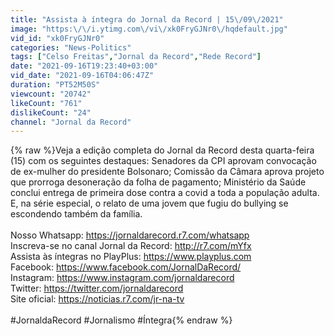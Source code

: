 ```yaml
---
title: "Assista à íntegra do Jornal da Record | 15\/09\/2021"
image: "https:\/\/i.ytimg.com\/vi\/xk0FryGJNr0\/hqdefault.jpg"
vid_id: "xk0FryGJNr0"
categories: "News-Politics"
tags: ["Celso Freitas","Jornal da Record","Rede Record"]
date: "2021-09-16T19:23:40+03:00"
vid_date: "2021-09-16T04:06:47Z"
duration: "PT52M50S"
viewcount: "20742"
likeCount: "761"
dislikeCount: "24"
channel: "Jornal da Record"
---
```

{% raw %}Veja a edição completa do Jornal da Record desta quarta-feira (15) com os seguintes destaques: Senadores da CPI aprovam convocação de ex-mulher do presidente Bolsonaro; Comissão da Câmara aprova projeto que prorroga desoneração da folha de pagamento; Ministério da Saúde conclui entrega de primeira dose contra a covid a toda a população adulta. E, na série especial, o relato de uma jovem que fugiu do bullying se escondendo também da família.<br /><br />Nosso Whatsapp: <a rel="nofollow" target="blank" href="https://jornaldarecord.r7.com/whatsapp">https://jornaldarecord.r7.com/whatsapp</a><br />Inscreva-se no canal Jornal da Record:   <a rel="nofollow" target="blank" href="http://r7.com/mYfx">http://r7.com/mYfx</a><br />Assista às íntegras no PlayPlus:   <a rel="nofollow" target="blank" href="https://www.playplus.com">https://www.playplus.com</a><br />Facebook:   <a rel="nofollow" target="blank" href="https://www.facebook.com/JornalDaRecord/">https://www.facebook.com/JornalDaRecord/</a><br />Instagram:    <a rel="nofollow" target="blank" href="https://www.instagram.com/jornaldarecord">https://www.instagram.com/jornaldarecord</a><br />Twitter:    <a rel="nofollow" target="blank" href="https://twitter.com/jornaldarecord">https://twitter.com/jornaldarecord</a><br />Site oficial:    <a rel="nofollow" target="blank" href="https://noticias.r7.com/jr-na-tv">https://noticias.r7.com/jr-na-tv</a><br /><br />#JornaldaRecord #Jornalismo #Íntegra{% endraw %}
